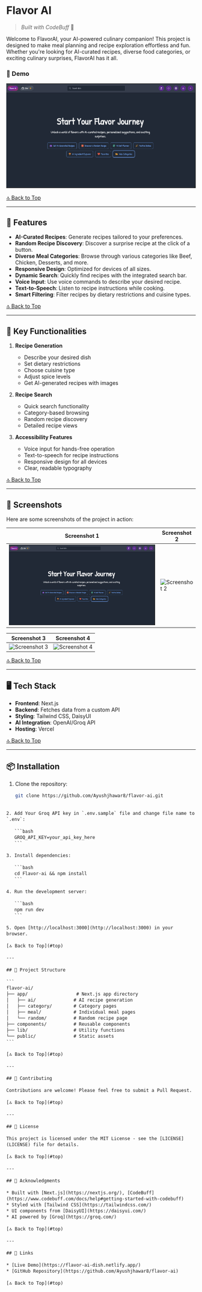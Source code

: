 
<a name="top"></a>

# **Flavor AI**
> *Built with CodeBuff* 🚀

Welcome to FlavorAI, your AI-powered culinary companion! This project is designed to make meal planning and recipe exploration effortless and fun. Whether you're looking for AI-curated recipes, diverse food categories, or exciting culinary surprises, FlavorAI has it all.

### :movie_camera: Demo
[![YouTube](https://github.com/Ayushjhawar8/Flavor-ai/blob/main/app/screenshots/homepage.png)](https://www.youtube.com/watch?v=OYd8R6s_UZs)

[🔝 Back to Top](#top)

---

## 🚀 Features

- **AI-Curated Recipes**: Generate recipes tailored to your preferences.
- **Random Recipe Discovery**: Discover a surprise recipe at the click of a button.
- **Diverse Meal Categories**: Browse through various categories like Beef, Chicken, Desserts, and more.
- **Responsive Design**: Optimized for devices of all sizes.
- **Dynamic Search**: Quickly find recipes with the integrated search bar.
- **Voice Input**: Use voice commands to describe your desired recipe.
- **Text-to-Speech**: Listen to recipe instructions while cooking.
- **Smart Filtering**: Filter recipes by dietary restrictions and cuisine types.

[🔝 Back to Top](#top)

---

## 🎯 Key Functionalities

1. **Recipe Generation**
   - Describe your desired dish
   - Set dietary restrictions
   - Choose cuisine type
   - Adjust spice levels
   - Get AI-generated recipes with images

2. **Recipe Search**
   - Quick search functionality
   - Category-based browsing
   - Random recipe discovery
   - Detailed recipe views

3. **Accessibility Features**
   - Voice input for hands-free operation
   - Text-to-speech for recipe instructions
   - Responsive design for all devices
   - Clear, readable typography

[🔝 Back to Top](#top)

---

## 📸 Screenshots

Here are some screenshots of the project in action:

| Screenshot 1 | Screenshot 2 |
|--------------|--------------|
| ![Screenshot 1](https://github.com/Ayushjhawar8/Flavor-ai/blob/main/app/screenshots/homepage.png) | ![Screenshot 2](https://github.com/Ayushjhawar8/Flavor-ai/blob/main/app/screenshots/aiGenerateRecipe.png) |

| Screenshot 3 | Screenshot 4 |
|--------------|--------------|
| ![Screenshot 3](https://github.com/Ayushjhawar8/Flavor-ai/blob/main/app/screenshots/Category.png) | ![Screenshot 4](https://github.com/Ayushjhawar8/Flavor-ai/blob/main/app/screenshots/RandomRecipe.png) |

[🔝 Back to Top](#top)

---

## 🖥️ Tech Stack

- **Frontend**: Next.js
- **Backend**: Fetches data from a custom API
- **Styling**: Tailwind CSS, DaisyUI
- **AI Integration**: OpenAI/Groq API
- **Hosting**: Vercel

[🔝 Back to Top](#top)

---

## 📦 Installation

1. Clone the repository:
   ```bash
   git clone https://github.com/Ayushjhawar8/flavor-ai.git
````

2. Add Your Groq API key in `.env.sample` file and change file name to `.env`:

   ```bash
   GROQ_API_KEY=your_api_key_here
   ```

3. Install dependencies:

   ```bash
   cd Flavor-ai && npm install
   ```

4. Run the development server:

   ```bash
   npm run dev
   ```

5. Open [http://localhost:3000](http://localhost:3000) in your browser.

[🔝 Back to Top](#top)

---

## 🎨 Project Structure

```
flavor-ai/
├── app/                  # Next.js app directory
│   ├── ai/              # AI recipe generation
│   ├── category/        # Category pages
│   ├── meal/            # Individual meal pages
│   └── random/          # Random recipe page
├── components/          # Reusable components
├── lib/                 # Utility functions
└── public/              # Static assets
```

[🔝 Back to Top](#top)

---

## 🤝 Contributing

Contributions are welcome! Please feel free to submit a Pull Request.

[🔝 Back to Top](#top)

---

## 📝 License

This project is licensed under the MIT License - see the [LICENSE](LICENSE) file for details.

[🔝 Back to Top](#top)

---

## 🙏 Acknowledgments

* Built with [Next.js](https://nextjs.org/), [CodeBuff](https://www.codebuff.com/docs/help#getting-started-with-codebuff)
* Styled with [Tailwind CSS](https://tailwindcss.com/)
* UI components from [DaisyUI](https://daisyui.com/)
* AI powered by [Groq](https://groq.com/)

[🔝 Back to Top](#top)

---

## 🔗 Links

* [Live Demo](https://flavor-ai-dish.netlify.app/)
* [GitHub Repository](https://github.com/Ayushjhawar8/flavor-ai)

[🔝 Back to Top](#top)


